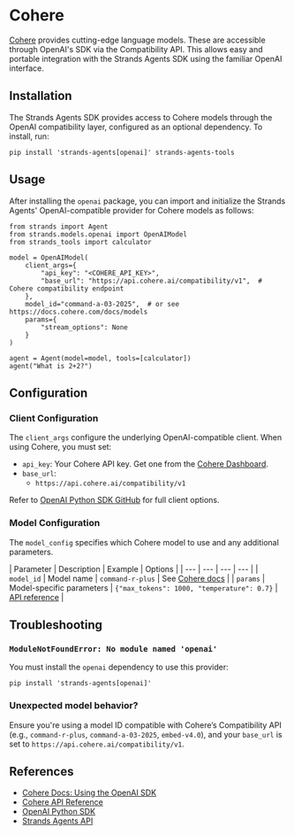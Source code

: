 # Cohere

[Cohere](https://cohere.com) provides cutting-edge language models. These are accessible through OpenAI's SDK via the Compatibility API. This allows easy and portable integration with the Strands Agents SDK using the familiar OpenAI interface.

## Installation

The Strands Agents SDK provides access to Cohere models through the OpenAI compatibility layer, configured as an optional dependency. To install, run:

```
pip install 'strands-agents[openai]' strands-agents-tools
```

## Usage

After installing the `openai` package, you can import and initialize the Strands Agents' OpenAI-compatible provider for Cohere models as follows:

```
from strands import Agent
from strands.models.openai import OpenAIModel
from strands_tools import calculator

model = OpenAIModel(
    client_args={
        "api_key": "<COHERE_API_KEY>",
        "base_url": "https://api.cohere.ai/compatibility/v1",  # Cohere compatibility endpoint
    },
    model_id="command-a-03-2025",  # or see https://docs.cohere.com/docs/models
    params={
        "stream_options": None
    }
)

agent = Agent(model=model, tools=[calculator])
agent("What is 2+2?")
```

## Configuration

### Client Configuration

The `client_args` configure the underlying OpenAI-compatible client. When using Cohere, you must set:

- `api_key`: Your Cohere API key. Get one from the [Cohere Dashboard](https://dashboard.cohere.com).
- `base_url`:
  - `https://api.cohere.ai/compatibility/v1`

Refer to [OpenAI Python SDK GitHub](https://github.com/openai/openai-python) for full client options.

### Model Configuration

The `model_config` specifies which Cohere model to use and any additional parameters.

| Parameter | Description | Example | Options | | --- | --- | --- | --- | | `model_id` | Model name | `command-r-plus` | See [Cohere docs](https://docs.cohere.com/docs/models) | | `params` | Model-specific parameters | `{"max_tokens": 1000, "temperature": 0.7}` | [API reference](https://docs.cohere.com/docs/compatibility-api) |

## Troubleshooting

### `ModuleNotFoundError: No module named 'openai'`

You must install the `openai` dependency to use this provider:

```
pip install 'strands-agents[openai]'
```

### Unexpected model behavior?

Ensure you're using a model ID compatible with Cohere’s Compatibility API (e.g., `command-r-plus`, `command-a-03-2025`, `embed-v4.0`), and your `base_url` is set to `https://api.cohere.ai/compatibility/v1`.

## References

- [Cohere Docs: Using the OpenAI SDK](https://docs.cohere.com/docs/compatibility-api)
- [Cohere API Reference](https://docs.cohere.com/reference)
- [OpenAI Python SDK](https://github.com/openai/openai-python)
- [Strands Agents API](../../../../api-reference/models/)
